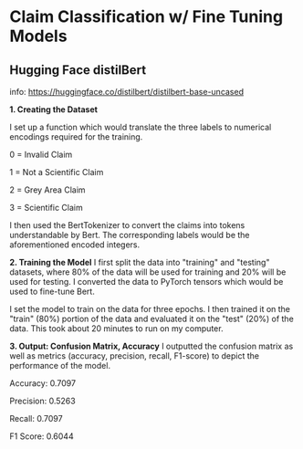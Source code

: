 # Claim Classification w/ Fine Tuning Models

## Hugging Face distilBert
info: https://huggingface.co/distilbert/distilbert-base-uncased

**1. Creating the Dataset**


I set up a function which would translate the three labels to numerical encodings required for the training.

0 = Invalid Claim

1 = Not a Scientific Claim

2 = Grey Area Claim 

3 = Scientific Claim

I then used the BertTokenizer to convert the claims into tokens understandable by Bert. 
The corresponding labels would be the aforementioned encoded integers.

**2. Training the Model**
I first split the data into "training" and "testing" datasets, where 80% of the data will be used for training and 20% will be used for testing. 
I converted the data to PyTorch tensors which would be used to fine-tune Bert.

I set the model to train on the data for three epochs. 
I then trained it on the "train" (80%) portion of the data and evaluated it on the "test" (20%) of the data. 
This took about 20 minutes to run on my computer.

**3. Output: Confusion Matrix, Accuracy**
I outputted the confusion matrix as well as metrics (accuracy, precision, recall, F1-score) to depict the performance of the model.

Accuracy:  0.7097

Precision: 0.5263

Recall:    0.7097

F1 Score:  0.6044
